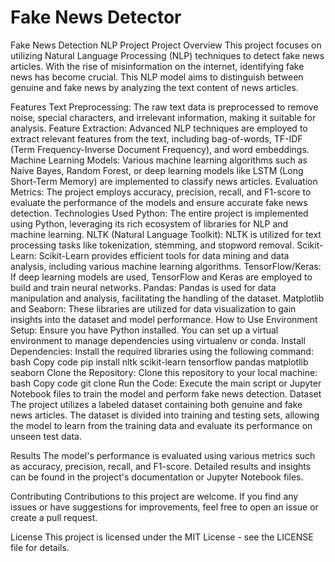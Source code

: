 # Fake News Detector

Fake News Detection NLP Project
Project Overview
This project focuses on utilizing Natural Language Processing (NLP) techniques to detect fake news articles. With the rise of misinformation on the internet, identifying fake news has become crucial. This NLP model aims to distinguish between genuine and fake news by analyzing the text content of news articles.

Features
Text Preprocessing: The raw text data is preprocessed to remove noise, special characters, and irrelevant information, making it suitable for analysis.
Feature Extraction: Advanced NLP techniques are employed to extract relevant features from the text, including bag-of-words, TF-IDF (Term Frequency-Inverse Document Frequency), and word embeddings.
Machine Learning Models: Various machine learning algorithms such as Naive Bayes, Random Forest, or deep learning models like LSTM (Long Short-Term Memory) are implemented to classify news articles.
Evaluation Metrics: The project employs accuracy, precision, recall, and F1-score to evaluate the performance of the models and ensure accurate fake news detection.
Technologies Used
Python: The entire project is implemented using Python, leveraging its rich ecosystem of libraries for NLP and machine learning.
NLTK (Natural Language Toolkit): NLTK is utilized for text processing tasks like tokenization, stemming, and stopword removal.
Scikit-Learn: Scikit-Learn provides efficient tools for data mining and data analysis, including various machine learning algorithms.
TensorFlow/Keras: If deep learning models are used, TensorFlow and Keras are employed to build and train neural networks.
Pandas: Pandas is used for data manipulation and analysis, facilitating the handling of the dataset.
Matplotlib and Seaborn: These libraries are utilized for data visualization to gain insights into the dataset and model performance.
How to Use
Environment Setup: Ensure you have Python installed. You can set up a virtual environment to manage dependencies using virtualenv or conda.
Install Dependencies: Install the required libraries using the following command:
bash
Copy code
pip install nltk scikit-learn tensorflow pandas matplotlib seaborn
Clone the Repository: Clone this repository to your local machine:
bash
Copy code
git clone <repository-url>
Run the Code: Execute the main script or Jupyter Notebook files to train the model and perform fake news detection.
Dataset
The project utilizes a labeled dataset containing both genuine and fake news articles. The dataset is divided into training and testing sets, allowing the model to learn from the training data and evaluate its performance on unseen test data.

Results
The model's performance is evaluated using various metrics such as accuracy, precision, recall, and F1-score. Detailed results and insights can be found in the project's documentation or Jupyter Notebook files.

Contributing
Contributions to this project are welcome. If you find any issues or have suggestions for improvements, feel free to open an issue or create a pull request.

License
This project is licensed under the MIT License - see the LICENSE file for details.
